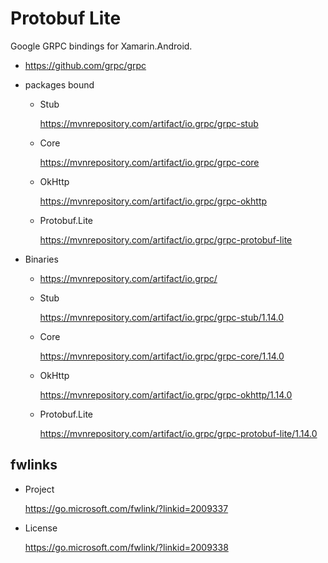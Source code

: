 # Protobuf Lite 

Google GRPC bindings for Xamarin.Android.

*   https://github.com/grpc/grpc

*   packages bound

    *   Stub
    
        https://mvnrepository.com/artifact/io.grpc/grpc-stub

    *   Core 
    
        https://mvnrepository.com/artifact/io.grpc/grpc-core

    *   OkHttp

        https://mvnrepository.com/artifact/io.grpc/grpc-okhttp

    *   Protobuf.Lite

        https://mvnrepository.com/artifact/io.grpc/grpc-protobuf-lite

*   Binaries

    *   https://mvnrepository.com/artifact/io.grpc/

    *   Stub
    
        https://mvnrepository.com/artifact/io.grpc/grpc-stub/1.14.0

    *   Core 
    
        https://mvnrepository.com/artifact/io.grpc/grpc-core/1.14.0

    *   OkHttp

        https://mvnrepository.com/artifact/io.grpc/grpc-okhttp/1.14.0

    *   Protobuf.Lite

        https://mvnrepository.com/artifact/io.grpc/grpc-protobuf-lite/1.14.0


## fwlinks

*   Project

    https://go.microsoft.com/fwlink/?linkid=2009337

*   License

    https://go.microsoft.com/fwlink/?linkid=2009338

    